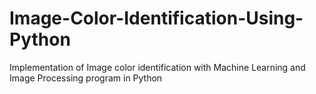 # Image-Color-Identification-Using-Python
Implementation of Image color identification with Machine Learning and Image Processing program in Python

